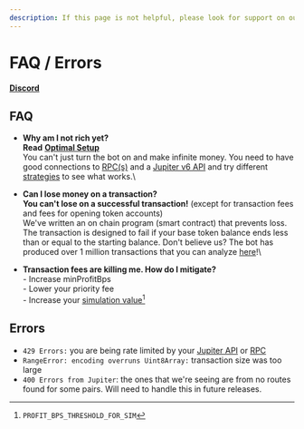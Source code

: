 ```yaml
---
description: If this page is not helpful, please look for support on our Discord.
---
```


# FAQ / Errors

[**Discord**](https://discord.gg/6DTGbMNYuA)

## FAQ

* **Why am I not rich yet?**\
  **Read** [**Optimal Setup**](optimal-setup.md)\
  You can't just turn the bot on and make infinite money. You need to have good connections to [RPC(s)](bot-setup-instructions/rpcs.md) and a [Jupiter v6 API](bot-setup-instructions/jupiter-v6-access.md) and try different [strategies](strategies.md) to see what works.\

* **Can I lose money on a transaction?**\
  **You can't lose on a successful transaction!** (except for transaction fees and fees for opening token accounts)\
  We've written an on chain program (smart contract) that prevents loss. The transaction is designed to fail if your base token balance ends less than or equal to the starting balance. Don't believe us? The bot has produced over 1 million transactions that you can analyze [here](https://solscan.io/account/3tZPEagumHvtgBhivFJCmhV9AyhBHGW9VgdsK52i4gwP)!\

* **Transaction fees are killing me. How do I mitigate?**\
  \- Increase minProfitBps\
  \- Lower your priority fee\
  \- Increase your [simulation value](#user-content-fn-1)[^1]

## Errors

* `429 Errors:` you are being rate limited by your [Jupiter API](bot-setup-instructions/jupiter-v6-access.md) or [RPC](bot-setup-instructions/rpcs.md)
* `RangeError: encoding overruns Uint8Array:` transaction size was too large
* `400 Errors from Jupiter`: the ones that we're seeing are from no routes found for some pairs. Will need to handle this in future releases.



[^1]: `PROFIT_BPS_THRESHOLD_FOR_SIM`

